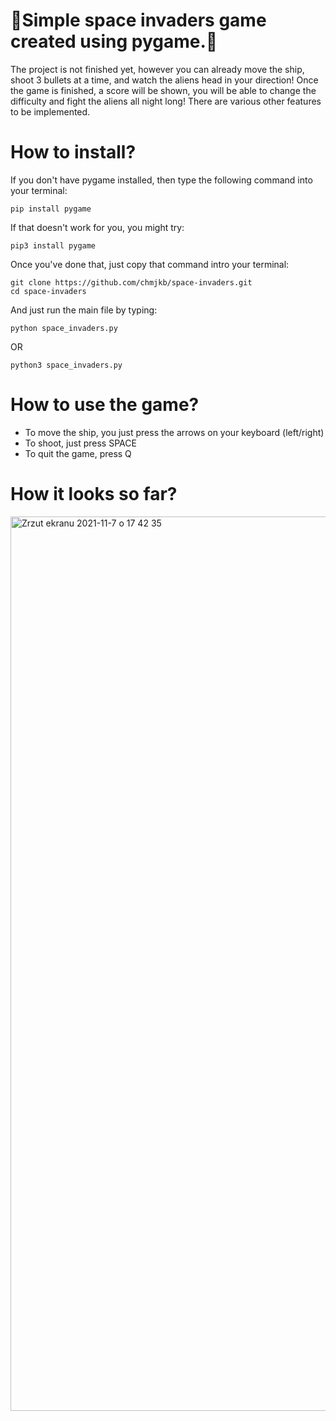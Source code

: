 # 🚀Simple space invaders game created using pygame.🚀
The project is not finished yet, however you can already move the ship, shoot 3 bullets at a time, and watch the aliens head in your direction! Once the game is finished, a score will be shown, you will be able to change the difficulty and fight the aliens all night long! There are various other features to be implemented.
# How to install?
If you don't have pygame installed, then type the following command into your terminal:
```
pip install pygame
```
If that doesn't work for you, you might try:
```
pip3 install pygame
```
Once you've done that, just copy that command intro your terminal:
```
git clone https://github.com/chmjkb/space-invaders.git
cd space-invaders
```
And just run the main file by typing:
```
python space_invaders.py
```
OR 
```
python3 space_invaders.py
```
# How to use the game?
* To move the ship, you just press the arrows on your keyboard (left/right)
* To shoot, just press SPACE
* To quit the game, press Q
# How it looks so far?

<img width="1431" alt="Zrzut ekranu 2021-11-7 o 17 42 35" src="https://user-images.githubusercontent.com/92989966/140653952-21ed63bd-c34c-4418-96da-2a01e55c93ae.png">


